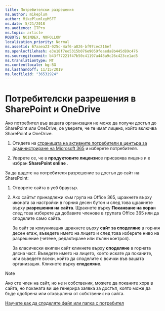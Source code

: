 ```yaml
---
title: Потребителски разрешения
ms.author: mikeplum
author: MikePlumleyMSFT
ms.date: 5/21/2018
ms.audience: ITPro
ms.topic: article
ROBOTS: NOINDEX, NOFOLLOW
localization_priority: Normal
ms.assetid: 67aaea23-025c-4af6-a826-bf97cec216ef
ms.openlocfilehash: e3e18f7ee5315b076e9059feaeda8b445d89c476
ms.sourcegitcommit: b43f77221f47b50c41197a448a9c26c423ce1ad5
ms.translationtype: MT
ms.contentlocale: bg-BG
ms.lasthandoff: 11/15/2019
ms.locfileid: "36531924"
---
```

# <a name="user-permissions-in-sharepoint-and-onedrive"></a>Потребителски разрешения в SharePoint и OneDrive

Ако потребител във вашата организация не може да получи достъп до SharePoint или OneDrive, се уверете, че те имат лиценз, който включва SharePoint и OneDrive. 
  
1. Отидете на [страницата на активните потребители в центъра за администриране на Microsoft 365](https://portal.office.com/adminportal/home#/users) и изберете потребителя. 
    
2. Уверете се, че в **продуктовите лицензи**се присвоява лиценз и е избран **SharePoint online** . 
    
 За да дадете на потребителя разрешение за достъп до сайт на SharePoint: 
  
1. Отворете сайта в уеб браузър.
    
2. Ако сайтът принадлежи към група на Office 365, щракнете върху иконата за настройки в горния десен бутон и след това щракнете върху **разрешения на сайта**. Щракнете върху **Поканване на хора**и след това изберете да добавите членове в групата Office 365 или да споделите само сайта. 
    
    За сайт за комуникация щракнете върху **сайт за споделяне** в горния десен етаж, въведете името на лицето и след това изберете ниво на разрешение (четене, редактиране или пълен контрол). 
    
    За класически екипен сайт кликнете върху **споделяне** в горната дясна част. Въведете името на лицето, което искате да поканите, или въведете всеки, който да споделите с всички във вашата организация. Кликнете върху **споделяне**.
    
> [!NOTE]
> Ако сте член на сайт, но не и собственик, можете да поканите хора в сайта, но поканата ви ще генерира заявка за достъп, която може да бъде одобрена или отхвърлена от собственик на сайта. 
  
[Научете как да споделяте файл или папка с потребител](https://go.microsoft.com/fwlink/?linkid=533408)
  

